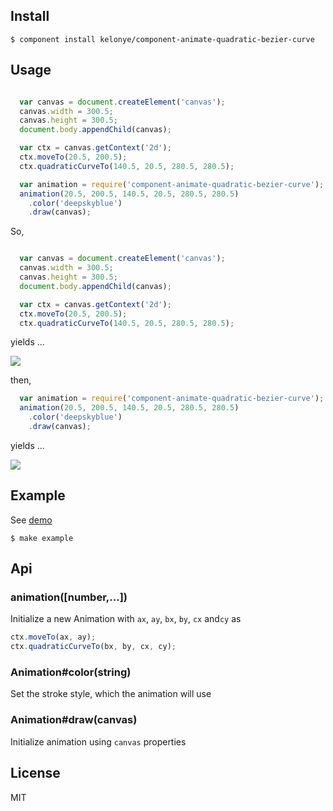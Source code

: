 Install
---

    $ component install kelonye/component-animate-quadratic-bezier-curve

Usage
---

```javascript

  var canvas = document.createElement('canvas');
  canvas.width = 300.5;
  canvas.height = 300.5;
  document.body.appendChild(canvas);

  var ctx = canvas.getContext('2d');
  ctx.moveTo(20.5, 200.5);
  ctx.quadraticCurveTo(140.5, 20.5, 280.5, 280.5);

  var animation = require('component-animate-quadratic-bezier-curve');
  animation(20.5, 200.5, 140.5, 20.5, 280.5, 280.5)
    .color('deepskyblue')
    .draw(canvas);

```

So,

```javascript

  var canvas = document.createElement('canvas');
  canvas.width = 300.5;
  canvas.height = 300.5;
  document.body.appendChild(canvas);

  var ctx = canvas.getContext('2d');
  ctx.moveTo(20.5, 200.5);
  ctx.quadraticCurveTo(140.5, 20.5, 280.5, 280.5);


```

yields ...

![](https://dl.dropbox.com/u/30162278/component-animate-quadratic-bezier-curve-a.png)

then,

```javascript
  var animation = require('component-animate-quadratic-bezier-curve');
  animation(20.5, 200.5, 140.5, 20.5, 280.5, 280.5)
    .color('deepskyblue')
    .draw(canvas);

```

yields ...

![](https://dl.dropbox.com/u/30162278/component-animate-quadratic-bezier-curve-b.png)


Example
---

See [demo](http://component-kelonye.rhcloud.com/#/523b4eef8acdd27159000004)

    $ make example

## Api

### animation([number,...])

  Initialize a new Animation with `ax`, `ay`, `bx`, `by`, `cx` and`cy` as

  ```javascript
  ctx.moveTo(ax, ay);
  ctx.quadraticCurveTo(bx, by, cx, cy);
  ```

### Animation#color(string)

  Set the stroke style, which the animation will use

### Animation#draw(canvas)

  Initialize animation using `canvas` properties

License
---

MIT